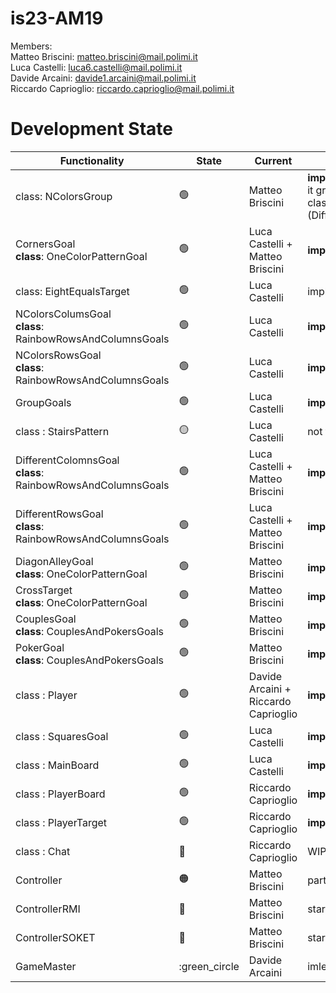 # is23-AM19

Members: <br>
  Matteo Briscini: matteo.briscini@mail.polimi.it <br>
  Luca Castelli: luca6.castelli@mail.polimi.it <br>
  Davide Arcaini: davide1.arcaini@mail.polimi.it <br>
  Riccardo Caprioglio: riccardo.caprioglio@mail.polimi.it <br>

# Development State

| Functionality                                                      | State           | Current                         | Comment                                                                                                                          |
|--------------------------------------------------------------------|-----------------|---------------------------------|----------------------------------------------------------------------------------------------------------------------------------|
| class: NColorsGroup                                                | :green_circle:  | Matteo Briscini                 | <b>implemented && tested</b><br/> it groups the funcionalities of previouse classes (DifferentTarget,EqualTarget,NElementsTarget) |
| CornersGoal <br> <b>class</b>: OneColorPatternGoal                 | :green_circle:  | Luca Castelli + Matteo Briscini | <b>implemented && tested</b>                                                                                                     |
| class: EightEqualsTarget                                           | :green_circle:  | Luca Castelli                  | implemented && tested                                                                                                            |
| NColorsColumsGoal <br> <b>class</b>: RainbowRowsAndColumnsGoals    | :green_circle:  | Luca Castelli           | <b>implemented && tested</b>                                                                                                     |
| NColorsRowsGoal <br> <b>class</b>: RainbowRowsAndColumnsGoals      | :green_circle:  | Luca Castelli           | <b>implemented && tested</b>                                                                                                     |
| GroupGoals                                                         | :green_circle:  | Luca Castelli                   | <b>implemented && tested</b>                                                                                                     |
| class : StairsPattern                                              | :yellow_circle: | Luca Castelli                   | not tested yet                                                                                                                   |
| DifferentColomnsGoal <br> <b>class</b>: RainbowRowsAndColumnsGoals | :green_circle:  | Luca Castelli + Matteo Briscini | <b>implemented && tested</b>                                                                                                     |
| DifferentRowsGoal  <br> <b>class</b>: RainbowRowsAndColumnsGoals   | :green_circle:  | Luca Castelli + Matteo Briscini  | <b>implemented && tested</b>                                                                                                     |
| DiagonAlleyGoal <br> <b>class</b>: OneColorPatternGoal             | :green_circle:  | Matteo Briscini                 | <b>implemented && tested</b>                                                                                                     |
| CrossTarget   <br> <b>class</b>: OneColorPatternGoal               | :green_circle:  | Matteo Briscini                 | <b>implemented && tested</b>                                                                                                     |
| CouplesGoal <br> <b>class</b>: CouplesAndPokersGoals               | :green_circle:  | Matteo Briscini                 | <b>implemented && tested</b>                                                                                                     |
| PokerGoal <br> <b>class</b>: CouplesAndPokersGoals                 | :green_circle:  | Matteo Briscini                 | <b>implemented && tested</b>                                                                                                     |
| class : Player                                                     | :green_circle:  | Davide Arcaini + Riccardo Caprioglio                  | <b>implemented && tested</b>                                                                                                     |
| class : SquaresGoal                                                | :green_circle:  | Luca Castelli                   | <b>implemented && tested</b>                                                                                                     |
| class : MainBoard                                                  | :green_circle:  | Luca Castelli                  | <b>implemented && tested</b>                                                                                                     
| class : PlayerBoard                                                | :green_circle:  | Riccardo Caprioglio             | <b>implemented && tested</b>                                                                                                     |            
| class : PlayerTarget                                               | :green_circle:  | Riccardo Caprioglio             | <b>implemented && tested</b>                                                                                                     |    
| class : Chat                                                       | :red_circle:    | Riccardo Caprioglio             | WIP                                                                                                                              |    
| Controller                                                         | :orange_circle: | Matteo Briscini                 | partially implemented && tested                                                                                                  |    
| ControllerRMI                                                      | :red_circle:    | Matteo Briscini                 | start implementation                                                                                                             |    
| ControllerSOKET                                                    | :red_circle:    | Matteo Briscini                 | start implementation                                                                                                             |    
| GameMaster                                                         | :green_circle   | Davide Arcaini                  | imlemented && tested                                                                                                             |
